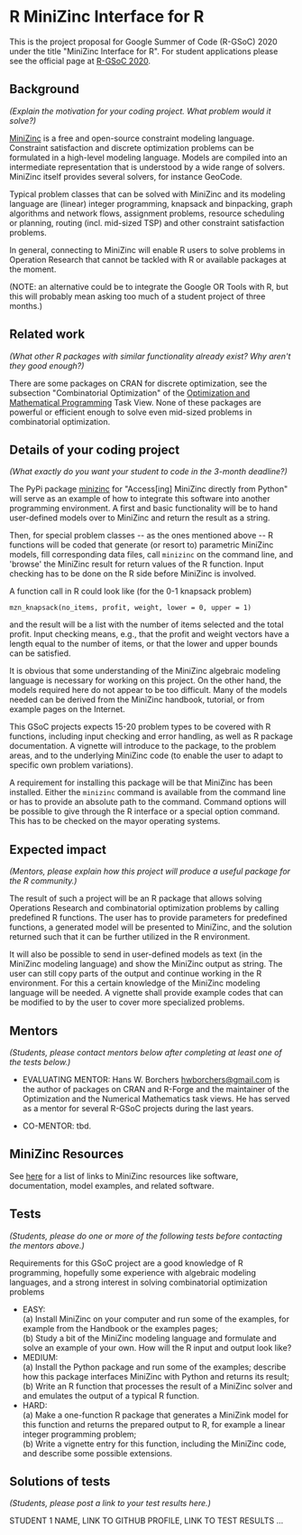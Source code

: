 # R MiniZinc Interface for R

This is the project proposal for Google Summer of Code (R-GSoC) 2020 under the title "MiniZinc Interface for R".
For student applications please see the official page at [R-GSoC 2020](https://github.com/rstats-gsoc/gsoc2020/wiki).

## Background

*(Explain the motivation for your coding project. What problem would it solve?)*

[MiniZinc](https://www.minizinc.org/) is a free and open-source constraint modeling language. Constraint satisfaction and discrete optimization problems can be formulated in a high-level modeling language. Models are compiled into an intermediate representation  that is understood by a wide range of solvers.
MiniZinc itself provides several solvers, for instance GeoCode.

Typical problem classes that can be solved with MiniZinc and its modeling language are (linear) integer programming, knapsack and binpacking, graph algorithms and network flows, assignment problems, resource scheduling or planning, routing (incl. mid-sized TSP) and other constraint satisfaction problems.

In general, connecting to MiniZinc will enable R users to solve problems in Operation Research that cannot be tackled with R or available packages at the moment.

(NOTE: an alternative could be to integrate the Google OR Tools with R, but this will probably mean asking too much of a student project of three months.)


## Related work

*(What other R packages with similar functionality already exist? Why aren't they good enough?)*

There are some packages on CRAN for discrete optimization, see the subsection "Combinatorial Optimization" of the [Optimization and Mathematical Programming](https://CRAN.R-project.org/view=Optimization) Task View. None of these packages are powerful or efficient enough to solve even mid-sized problems in combinatorial optimization.

## Details of your coding project

*(What exactly do you want your student to code in the 3-month deadline?)*

The PyPi package [minizinc](https://pypi.org/project/minizinc/) for "Access[ing] MiniZinc directly from Python" will serve as an example of how to integrate this software into another programming environment. A first and basic functionality will be to hand user-defined models over to MiniZinc and return the result as a string.

Then, for special problem classes -- as the ones mentioned above -- R functions will be coded that generate (or resort to) parametric MiniZinc models, fill corresponding data files, call `minizinc` on the command line, and 'browse' the MiniZinc result for return values of the R function. Input checking has to be done on the R side before MiniZinc is involved.

A function call in R could look like (for the 0-1 knapsack problem)

    mzn_knapsack(no_items, profit, weight, lower = 0, upper = 1)

and the result will be a list with the number of items selected and the total profit. Input checking means, e.g., that the profit and weight vectors have a length equal to the number of items, or that the lower and upper bounds can be satisfied.

It is obvious that some understanding of the MiniZinc algebraic modeling language is necessary for working on this project. On the other hand, the models required here do not appear to be too difficult. Many of the models needed can be derived from the MiniZinc handbook, tutorial, or from example pages on the Internet.

This GSoC projects expects 15-20 problem types to be covered with R functions,
including input checking and error handling, as well as R package documentation. A vignette will introduce to the package, to the problem areas, and to the underlying MiniZinc code (to enable the user to adapt to specific own problem variations).

A requirement for installing this package will be that MiniZinc has been installed. Either the `minizinc` command is available from the command line or has to provide an absolute path to the command. Command options will be possible to give through the R interface or a special option command. This has to be checked on the mayor operating systems.

## Expected impact

*(Mentors, please explain how this project will produce a useful package for the R community.)*

The result of such a project will be an R package that allows solving Operations Research and combinatorial optimization problems by calling predefined R functions. The user has to provide parameters for predefined functions, a generated model will be presented to MiniZinc, and the solution returned such that it can be further utilized in the R environment.

It will also be possible to send in user-defined models as text (in the MiniZinc modeling language) and show the MiniZinc output as string. The user can still copy parts of the output and continue working in the R environment. For this a certain knowledge of the MiniZinc modeling language will be needed. A vignette shall provide example codes that can be modified to by the user to cover more specialized problems.

## Mentors

*(Students, please contact mentors below after completing at least one of the tests below.)*

- EVALUATING MENTOR: Hans W. Borchers <hwborchers@gmail.com> is the author of packages on CRAN and R-Forge and the maintainer of the Optimization and the Numerical Mathematics task views. He has served as a mentor for several R-GSoC projects during the last years.

- CO-MENTOR: tbd.

## MiniZinc Resources

See [here]() for a list of links to MiniZinc resources like software, documentation, model examples, and related software.

## Tests

*(Students, please do one or more of the following tests before contacting the mentors above.)*

Requirements for this GSoC project are a good knowledge of R programming, hopefully some experience with algebraic modeling languages, and a strong interest in solving combinatorial optimization problems

- EASY:  
  (a) Install MiniZinc on your computer and run some of the examples, for
  example from the Handbook or the examples pages;  
  (b) Study a bit of the MiniZinc modeling language and formulate and solve
  an example of your own. How will the R input and output look like?
- MEDIUM:  
  (a) Install the Python package and run some of the examples; describe how 
  this package interfaces MiniZinc with Python and returns its result;  
  (b) Write an R function that processes the result of a MiniZinc solver and
  and emulates the output of a typical R function.
- HARD:  
  (a) Make a one-function R package that generates a MiniZink model for this
  function and returns the prepared output to R, for example a linear integer 
  programming problem;  
  (b) Write a vignette entry for this function, including the MiniZinc code, 
  and describe some possible extensions.

## Solutions of tests

*(Students, please post a link to your test results here.)*

STUDENT 1 NAME, LINK TO GITHUB PROFILE, LINK TO TEST RESULTS
...

